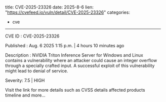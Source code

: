  
title: CVE-2025-23326
date: 2025-8-6
lien: "https://cvefeed.io/vuln/detail/CVE-2025-23326"
categories:
  - cve
---

CVE ID : CVE-2025-23326

Published :  Aug. 6
2025
1:15 p.m. | 4 hours
10 minutes ago

Description : NVIDIA Triton Inference Server for Windows and Linux contains a vulnerability where an attacker could cause an integer overflow through a specially crafted input. A successful exploit of this vulnerability might lead to denial of service.

Severity: 7.5 | HIGH

Visit the link for more details
such as CVSS details
affected products
timeline
and more...
